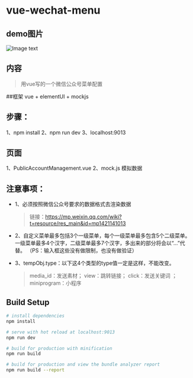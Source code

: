 # vue-wechat-menu

## demo图片
![Image text](https://github.com/Summer-Lin/vue-wechat-menu/blob/master/src/assets/demo.png)


## 内容
  > 用vue写的一个微信公众号菜单配置
  
##框架  vue + elementUI + mockjs

## 步骤：
 1、npm install
 2、npm run dev
 3、localhost:9013


## 页面
1、PublicAccountManagement.vue
2、mock.js 模拟数据


## 注意事项：
* 1、必须按照微信公众号要求的数据格式去渲染数据
   > 链接：https://mp.weixin.qq.com/wiki?t=resource/res_main&id=mp1421141013
   
* 2、自定义菜单最多包括3个一级菜单，每个一级菜单最多包含5个二级菜单。
   一级菜单最多4个汉字，二级菜单最多7个汉字，多出来的部分将会以“...”代替。
   （PS：输入框这些没有做限制，也没有做验证）
* 3、tempObj.type：以下这4个类型的type值一定是这样，不能改变。
  > media_id：发送素材；  view：跳转链接；  click：发送关键词 ； miniprogram：小程序






## Build Setup

``` bash
# install dependencies
npm install

# serve with hot reload at localhost:9013
npm run dev

# build for production with minification
npm run build

# build for production and view the bundle analyzer report
npm run build --report
```
